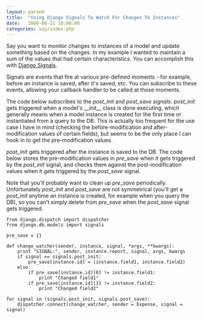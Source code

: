 ```yaml
---
layout: parand
title:  "Using Django Signals To Watch For Changes To Instances"
date:   2008-06-11 10:00:00
categories: say/index.php
---
```

Say you want to monitor changes to instances of a model and update something based on the changes. In my example I wanted to maintain a sum of the values that had certain characteristics. You can accomplish this with [Django Signals](/web/20101222043406/http://code.djangoproject.com/wiki/Signals).

Signals are events that fire at various pre-defined moments - for example, before an instance is saved, after it's saved, etc. You can subscribe to these events, allowing your callback handler to be called at those moments.

The code below subscribes to the _post\_init_ and _post\_save signals_. _post\_init_ gets triggered when a model's \_\_init\_\_ class is done executing, which generally means when a model instance is created for the first time or instantiated from a query to the DB. This is actually too frequent for the use case I have in mind \(checking the before-modification and after-modification values of certain fields\), but seems to be the only place I can hook in to get the pre-modification values.

_post\_init_ gets triggered after the instance is saved to the DB. The code below stores the pre-modification values in _pre\_save_ when it gets triggered by the _post\_init_ signal, and checks them against the post-modification values when it gets triggered by the _post\_save_ signal.

Note that you'll probably want to clean up _pre\_save_ periodically. Unfortunately _post\_init_ and _post\_save_ are not symmetrical \(you'll get a _post\_init_ anytime an instance is created, for example when you query the DB\), so you can't simply delete from _pre\_save_ when the _post\_save_ signal gets triggered.
    
    
    from django.dispatch import dispatcher
    from django.db.models import signals
    
    pre_save = {}
    
    def change_watcher(sender, instance, signal, *args, **kwargs):
        print "SIGNAL:", sender, instance.report, signal, args, kwargs
        if signal == signals.post_init:
            pre_save[instance.id] = (instance.field1, instance.field2)
        else:
            if pre_save[instance.id][0] != instance.field1:
                print "Changed field1"
            if pre_save[instance.id][1] != instance.field2:
                print "Changed field2"
    
    for signal in (signals.post_init, signals.post_save):
        dispatcher.connect(change_watcher, sender = Expense, signal = signal)
    
